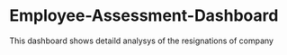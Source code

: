 # Employee-Assessment-Dashboard

This dashboard shows detaild analysys of the resignations of company
